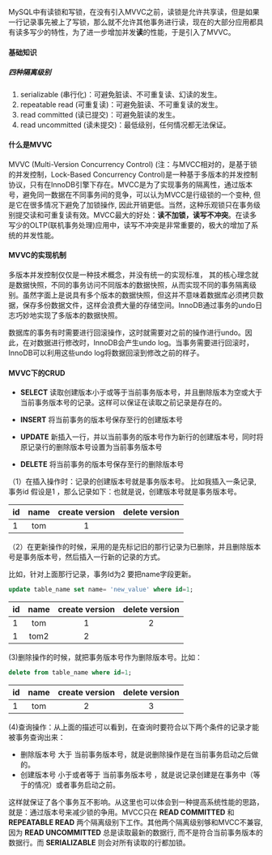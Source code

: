 MySQL中有读锁和写锁，在没有引入MVVC之前，读锁是允许共享读，但是如果一行记录事先被上了写锁，那么就不允许其他事务进行读，现在的大部分应用都具有读多写少的特性，为了进一步增加并发**读**的性能，于是引入了MVVC。

#### 基础知识
##### 四种隔离级别
1. serializable (串行化)：可避免脏读、不可重复读、幻读的发生。
2. repeatable read (可重复读)：可避免脏读、不可重复读的发生。
3. read committed (读已提交)：可避免脏读的发生。
4. read uncommitted (读未提交)：最低级别，任何情况都无法保证。


#### 什么是MVVC
MVVC (Multi-Version Concurrency Control) (注：与MVCC相对的，是基于锁的并发控制，Lock-Based Concurrency Control)是一种基于多版本的并发控制协议，只有在InnoDB引擎下存在。MVCC是为了实现事务的隔离性，通过版本号，避免同一数据在不同事务间的竞争，可以认为MVCC是行级锁的一个变种, 但是它在很多情况下避免了加锁操作, 因此开销更低。当然，这种乐观锁只在事务级别提交读和可重复读有效。MVCC最大的好处：**读不加锁，读写不冲突**。在读多写少的OLTP(联机事务处理)应用中，读写不冲突是非常重要的，极大的增加了系统的并发性能。

#### MVVC的实现机制
多版本并发控制仅仅是一种技术概念，并没有统一的实现标准， 其的核心理念就是数据快照，不同的事务访问不同版本的数据快照，从而实现不同的事务隔离级别。虽然字面上是说具有多个版本的数据快照，但这并不意味着数据库必须拷贝数据，保存多份数据文件，这样会浪费大量的存储空间。InnoDB通过事务的undo日志巧妙地实现了多版本的数据快照。

数据库的事务有时需要进行回滚操作，这时就需要对之前的操作进行undo。因此，在对数据进行修改时，InnoDB会产生undo log。当事务需要进行回滚时，InnoDB可以利用这些undo log将数据回滚到修改之前的样子。

#### MVVC下的CRUD

- **SELECT**
读取创建版本小于或等于当前事务版本号，并且删除版本为空或大于当前事务版本号的记录。这样可以保证在读取之前记录是存在的。

- **INSERT**
将当前事务的版本号保存至行的创建版本号

- **UPDATE**
新插入一行，并以当前事务的版本号作为新行的创建版本号，同时将原记录行的删除版本号设置为当前事务版本号

- **DELETE**
将当前事务的版本号保存至行的删除版本号

（1）在插入操作时：记录的创建版本号就是事务版本号。
比如我插入一条记录, 事务id 假设是1 ，那么记录如下：也就是说，创建版本号就是事务版本号。

| id   | name | create version | delete version |
| ---- | :--: | :------------: | :------------: |
| 1    | tom  |       1        |                |

（2）在更新操作的时候，采用的是先标记旧的那行记录为已删除，并且删除版本号是事务版本号，然后插入一行新的记录的方式。

比如，针对上面那行记录，事务Id为2 要把name字段更新。
```sql
update table_name set name= 'new_value' where id=1;
```
| id   | name | create version | delete version |
| ---- | :--: | :------------: | :------------: |
| 1    | tom  |       1        |       2        |
| 1    | tom2 |       2        |                |

(3)删除操作的时候，就把事务版本号作为删除版本号。比如：
```sql
delete from table_name where id=1;
```
| id   | name | create version | delete version |
| ---- | :--: | :------------: | :------------: |
| 1    | tom  |       2        |       3        |

(4)查询操作：从上面的描述可以看到，在查询时要符合以下两个条件的记录才能被事务查询出来：

- 删除版本号 大于 当前事务版本号，就是说删除操作是在当前事务启动之后做的。
- 创建版本号 小于或者等于 当前事务版本号 ，就是说记录创建是在事务中（等于的情况）或者事务启动之前。

这样就保证了各个事务互不影响。从这里也可以体会到一种提高系统性能的思路，就是：通过版本号来减少锁的争用。MVCC只在 **READ COMMITTED** 和 **REPEATABLE READ** 两个隔离级别下工作。其他两个隔离级别够和MVCC不兼容, 因为 **READ UNCOMMITTED** 总是读取最新的数据行, 而不是符合当前事务版本的数据行。而 **SERIALIZABLE** 则会对所有读取的行都加锁。